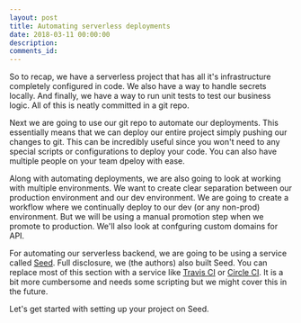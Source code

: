 ```yaml
---
layout: post
title: Automating serverless deployments
date: 2018-03-11 00:00:00
description:
comments_id:
---
```


So to recap, we have a serverless project that has all it's infrastructure completely configured in code. We also have a way to handle secrets locally. And finally, we have a way to run unit tests to test our business logic. All of this is neatly committed in a git repo.

Next we are going to use our git repo to automate our deployments. This essentially means that we can deploy our entire project simply pushing our changes to git. This can be incredibly useful since you won't need to any special scripts or configurations to deploy your code. You can also have multiple people on your team dpeloy with ease.

Along with automating deployments, we are also going to look at working with multiple environments. We want to create clear separation between our production environment and our dev environment. We are going to create a workflow where we continually deploy to our dev (or any non-prod) environment. But we will be using a manual promotion step when we promote to production. We'll also look at confguring custom domains for API.

For automating our serverless backend, we are going to be using a service called [Seed](https://seed.run). Full disclosure, we (the authors) also built Seed. You can replace most of this section with a service like [Travis CI](https://travis-ci.org) or [Circle CI](https://circleci.com). It is a bit more cumbersome and needs some scripting but we might cover this in the future.

Let's get started with setting up your project on Seed.
